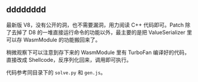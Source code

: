 ## dddddddd

最新版 V8，没有公开的洞，也不需要漏洞，用力阅读 C++ 代码即可。Patch 除了去掉了 D8 的一堆直接运行命令的功能以外，最主要的是把 ValueSerializer 里可以存 WasmModule 的功能搬回来了。

稍微观察下可以注意到存下来的 WasmModule 里有 TurboFan 编译好的代码，直接改成 Shellcode，反序列化回来，调用即可执行。

代码参考同目录下的 `solve.py` 和 `gen.js`。